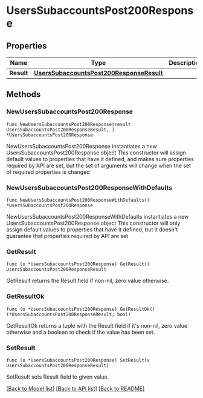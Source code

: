# UsersSubaccountsPost200Response

## Properties

Name | Type | Description | Notes
------------ | ------------- | ------------- | -------------
**Result** | [**UsersSubaccountsPost200ResponseResult**](UsersSubaccountsPost200ResponseResult.md) |  | 

## Methods

### NewUsersSubaccountsPost200Response

`func NewUsersSubaccountsPost200Response(result UsersSubaccountsPost200ResponseResult, ) *UsersSubaccountsPost200Response`

NewUsersSubaccountsPost200Response instantiates a new UsersSubaccountsPost200Response object
This constructor will assign default values to properties that have it defined,
and makes sure properties required by API are set, but the set of arguments
will change when the set of required properties is changed

### NewUsersSubaccountsPost200ResponseWithDefaults

`func NewUsersSubaccountsPost200ResponseWithDefaults() *UsersSubaccountsPost200Response`

NewUsersSubaccountsPost200ResponseWithDefaults instantiates a new UsersSubaccountsPost200Response object
This constructor will only assign default values to properties that have it defined,
but it doesn't guarantee that properties required by API are set

### GetResult

`func (o *UsersSubaccountsPost200Response) GetResult() UsersSubaccountsPost200ResponseResult`

GetResult returns the Result field if non-nil, zero value otherwise.

### GetResultOk

`func (o *UsersSubaccountsPost200Response) GetResultOk() (*UsersSubaccountsPost200ResponseResult, bool)`

GetResultOk returns a tuple with the Result field if it's non-nil, zero value otherwise
and a boolean to check if the value has been set.

### SetResult

`func (o *UsersSubaccountsPost200Response) SetResult(v UsersSubaccountsPost200ResponseResult)`

SetResult sets Result field to given value.



[[Back to Model list]](../README.md#documentation-for-models) [[Back to API list]](../README.md#documentation-for-api-endpoints) [[Back to README]](../README.md)


